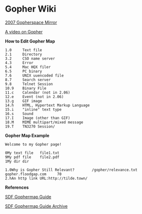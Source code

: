 Gopher Wiki
============

[2007 Gopherspace Mirror](https://archive.org/details/2007-gopher-mirror)

[A video on Gopher](https://www.youtube.com/watch?v=JbJKf0UOGAc)

**How to Edit Gopher Map**

    1.0     Text file
    2.1     Directory
    3.2     CSO name server
    4.3     Error
    5.4     Mac HQX filer
    6.5     PC binary
    7.6     UNIX uuencoded file
    8.7     Search server
    9.8     Telnet Session
    10.9    Binary File
    11.c    Calendar (not in 2.06)
    12.e    Event (not in 2.06)
    13.g    GIF image
    14.h    HTML, Hypertext Markup Language
    15.i    "inline" text type
    16.s    Sound
    17.I    Image (other than GIF)
    18.M    MIME multipart/mixed message
    19.T    TN3270 Session/

**Gopher Map Example**

    Welcome to my Gopher page!
    
    0My text file   file1.txt
    9My pdf file    file2.pdf
    1My dir dir
    
    1.0Why is Gopher Still Relevant?        /gopher/relevance.txt   gopher.floodgap.com     70
    2.hAn http link URL:http://tilde.town/

**References**

[SDF Gophermap Guide](http://sdf.org/?tutorials/gopher)

[SDF Gophermap Guide Archive](https://web.archive.org/web/20101005063208/)
